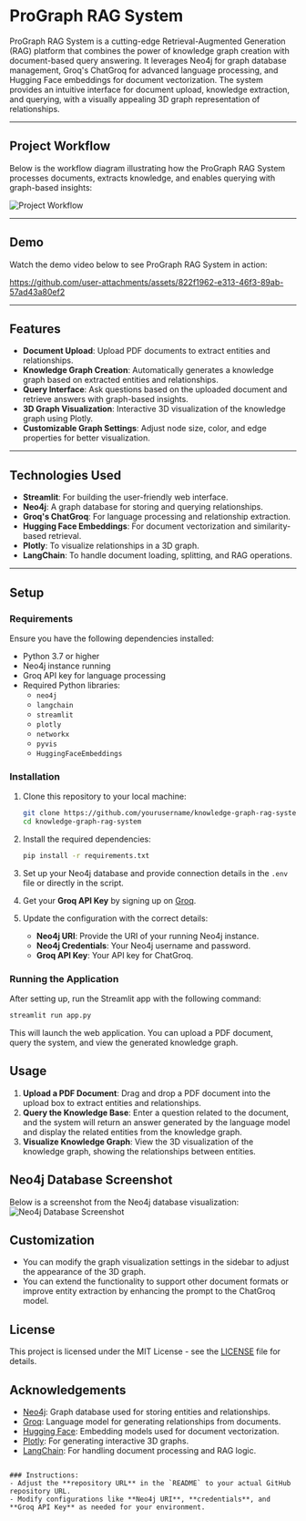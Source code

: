 # ProGraph RAG System

ProGraph RAG System is a cutting-edge Retrieval-Augmented Generation (RAG) platform that combines the power of knowledge graph creation with document-based query answering. It leverages Neo4j for graph database management, Groq's ChatGroq for advanced language processing, and Hugging Face embeddings for document vectorization. The system provides an intuitive interface for document upload, knowledge extraction, and querying, with a visually appealing 3D graph representation of relationships.

---

## Project Workflow 
Below is the workflow diagram illustrating how the ProGraph RAG System processes documents, extracts knowledge, and enables querying with graph-based insights: 

![Project Workflow](https://github.com/user-attachments/assets/d43c20d6-6765-4d50-9089-e7e83220f169) 

 --- 

 
## Demo

Watch the demo video below to see ProGraph RAG System in action:


https://github.com/user-attachments/assets/822f1962-e313-46f3-89ab-57ad43a80ef2



---

## Features

- **Document Upload**: Upload PDF documents to extract entities and relationships.
- **Knowledge Graph Creation**: Automatically generates a knowledge graph based on extracted entities and relationships.
- **Query Interface**: Ask questions based on the uploaded document and retrieve answers with graph-based insights.
- **3D Graph Visualization**: Interactive 3D visualization of the knowledge graph using Plotly.
- **Customizable Graph Settings**: Adjust node size, color, and edge properties for better visualization.

---

## Technologies Used

- **Streamlit**: For building the user-friendly web interface.
- **Neo4j**: A graph database for storing and querying relationships.
- **Groq's ChatGroq**: For language processing and relationship extraction.
- **Hugging Face Embeddings**: For document vectorization and similarity-based retrieval.
- **Plotly**: To visualize relationships in a 3D graph.
- **LangChain**: To handle document loading, splitting, and RAG operations.

---

## Setup

### Requirements

Ensure you have the following dependencies installed:

- Python 3.7 or higher
- Neo4j instance running
- Groq API key for language processing
- Required Python libraries:
  - `neo4j`
  - `langchain`
  - `streamlit`
  - `plotly`
  - `networkx`
  - `pyvis`
  - `HuggingFaceEmbeddings`

### Installation

1. Clone this repository to your local machine:
   ```bash
   git clone https://github.com/yourusername/knowledge-graph-rag-system.git
   cd knowledge-graph-rag-system
   ```

2. Install the required dependencies:
   ```bash
   pip install -r requirements.txt
   ```

3. Set up your Neo4j database and provide connection details in the `.env` file or directly in the script.

4. Get your **Groq API Key** by signing up on [Groq](https://www.groq.com/).

5. Update the configuration with the correct details:
   - **Neo4j URI**: Provide the URI of your running Neo4j instance.
   - **Neo4j Credentials**: Your Neo4j username and password.
   - **Groq API Key**: Your API key for ChatGroq.

### Running the Application

After setting up, run the Streamlit app with the following command:

```bash
streamlit run app.py
```

This will launch the web application. You can upload a PDF document, query the system, and view the generated knowledge graph.

## Usage

1. **Upload a PDF Document**: Drag and drop a PDF document into the upload box to extract entities and relationships.
2. **Query the Knowledge Base**: Enter a question related to the document, and the system will return an answer generated by the language model and display the related entities from the knowledge graph.
3. **Visualize Knowledge Graph**: View the 3D visualization of the knowledge graph, showing the relationships between entities.

## Neo4j Database Screenshot

Below is a screenshot from the Neo4j database visualization:
![Neo4j Database Screenshot](https://github.com/user-attachments/assets/820376ce-4c7f-4f2f-8116-97d8634d3f1d)

## Customization

- You can modify the graph visualization settings in the sidebar to adjust the appearance of the 3D graph.
- You can extend the functionality to support other document formats or improve entity extraction by enhancing the prompt to the ChatGroq model.

## License

This project is licensed under the MIT License - see the [LICENSE](LICENSE) file for details.

## Acknowledgements

- [Neo4j](https://neo4j.com/): Graph database used for storing entities and relationships.
- [Groq](https://www.groq.com/): Language model for generating relationships from documents.
- [Hugging Face](https://huggingface.co/): Embedding models used for document vectorization.
- [Plotly](https://plotly.com/): For generating interactive 3D graphs.
- [LangChain](https://www.langchain.com/): For handling document processing and RAG logic.
```

### Instructions:
- Adjust the **repository URL** in the `README` to your actual GitHub repository URL.
- Modify configurations like **Neo4j URI**, **credentials**, and **Groq API Key** as needed for your environment. 
